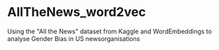 # AllTheNews_word2vec
Using the "All the News" dataset from Kaggle and WordEmbeddings to analyse Gender Bias in US newsorganisations

